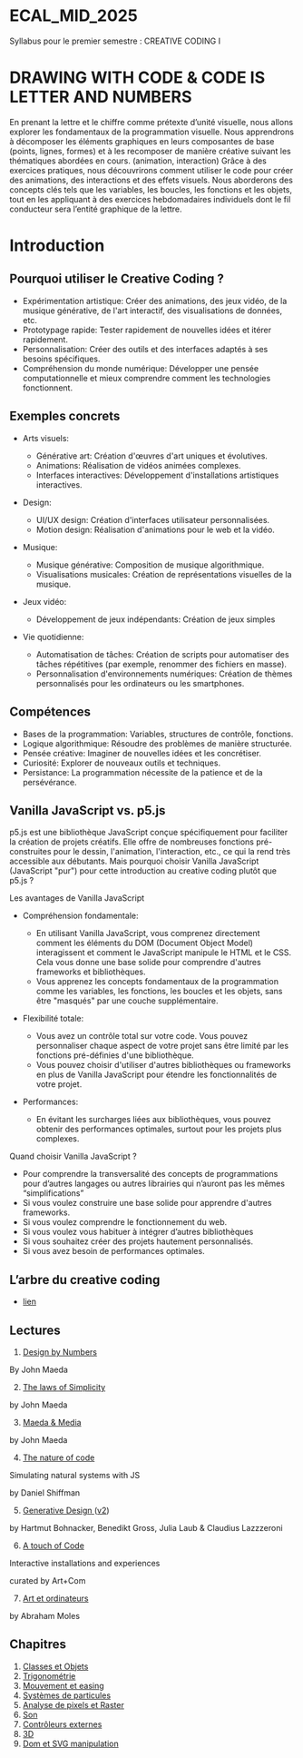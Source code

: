 # ECAL_MID_2025

Syllabus pour le premier semestre : CREATIVE CODING I

# DRAWING WITH CODE & CODE IS LETTER AND NUMBERS

En prenant la lettre et le chiffre comme prétexte d’unité visuelle, nous allons explorer les fondamentaux de la programmation visuelle. Nous apprendrons à décomposer les éléments graphiques en leurs composantes de base (points, lignes, formes) et à les recomposer de manière créative suivant les thématiques abordées en cours. (animation, interaction)
Grâce à des exercices pratiques, nous découvrirons comment utiliser le code pour créer des animations, des interactions et des effets visuels.
Nous aborderons des concepts clés tels que les variables, les boucles, les fonctions et les objets, tout en les appliquant à des exercices hebdomadaires individuels dont le fil conducteur sera l’entité graphique de la lettre.

# Introduction

## Pourquoi utiliser le Creative Coding ?

- Expérimentation artistique: Créer des animations, des jeux vidéo, de la musique générative, de l'art interactif, des visualisations de données, etc.
- Prototypage rapide: Tester rapidement de nouvelles idées et itérer rapidement.
- Personnalisation: Créer des outils et des interfaces adaptés à ses besoins spécifiques.
- Compréhension du monde numérique: Développer une pensée computationnelle et mieux comprendre comment les technologies fonctionnent.

## Exemples concrets

- Arts visuels:

  - Générative art: Création d'œuvres d'art uniques et évolutives.
  - Animations: Réalisation de vidéos animées complexes.
  - Interfaces interactives: Développement d'installations artistiques interactives.

- Design:

  - UI/UX design: Création d'interfaces utilisateur personnalisées.
  - Motion design: Réalisation d'animations pour le web et la vidéo.

- Musique:

  - Musique générative: Composition de musique algorithmique.
  - Visualisations musicales: Création de représentations visuelles de la musique.

- Jeux vidéo:

  - Développement de jeux indépendants: Création de jeux simples

- Vie quotidienne:

  - Automatisation de tâches: Création de scripts pour automatiser des tâches répétitives (par exemple, renommer des fichiers en masse).
  - Personnalisation d'environnements numériques: Création de thèmes personnalisés pour les ordinateurs ou les smartphones.

## Compétences

- Bases de la programmation: Variables, structures de contrôle, fonctions.
- Logique algorithmique: Résoudre des problèmes de manière structurée.
- Pensée créative: Imaginer de nouvelles idées et les concrétiser.
- Curiosité: Explorer de nouveaux outils et techniques.
- Persistance: La programmation nécessite de la patience et de la persévérance.

## Vanilla JavaScript vs. p5.js

p5.js est une bibliothèque JavaScript conçue spécifiquement pour faciliter la création de projets créatifs. Elle offre de nombreuses fonctions pré-construites pour le dessin, l'animation, l'interaction, etc., ce qui la rend très accessible aux débutants. Mais pourquoi choisir Vanilla JavaScript (JavaScript "pur") pour cette introduction au creative coding plutôt que p5.js ?

Les avantages de Vanilla JavaScript

- Compréhension fondamentale:

  - En utilisant Vanilla JavaScript, vous comprenez directement comment les éléments du DOM (Document Object Model) interagissent et comment le JavaScript manipule le HTML et le CSS. Cela vous donne une base solide pour comprendre d'autres frameworks et bibliothèques.
  - Vous apprenez les concepts fondamentaux de la programmation comme les variables, les fonctions, les boucles et les objets, sans être "masqués" par une couche supplémentaire.

- Flexibilité totale:

  - Vous avez un contrôle total sur votre code. Vous pouvez personnaliser chaque aspect de votre projet sans être limité par les fonctions pré-définies d'une bibliothèque.
  - Vous pouvez choisir d'utiliser d'autres bibliothèques ou frameworks en plus de Vanilla JavaScript pour étendre les fonctionnalités de votre projet.

- Performances:

  - En évitant les surcharges liées aux bibliothèques, vous pouvez obtenir des performances optimales, surtout pour les projets plus complexes.

Quand choisir Vanilla JavaScript ?

- Pour comprendre la transversalité des concepts de programmations pour d’autres langages ou autres librairies qui n’auront pas les mêmes “simplifications”
- Si vous voulez construire une base solide pour apprendre d'autres frameworks.
- Si vous voulez comprendre le fonctionnement du web.
- Si vous voulez vous habituer à intégrer d’autres bibliothèques
- Si vous souhaitez créer des projets hautement personnalisés.
- Si vous avez besoin de performances optimales.

## L’arbre du creative coding

- [lien](https://tree.ecal-mid.ch/)

## Lectures

1. [Design by Numbers](https://mitpress.mit.edu/9780262632447/design-by-numbers/)

By John Maeda

2. [The laws of Simplicity](https://www.amazon.com/Laws-Simplicity-Design-Technology-Business/dp/0262134721)

by John Maeda

3. [Maeda & Media](https://www.recyclivre.com/products/545818-maeda-media-journal-d-un-explorateur-du-numerique)

by John Maeda

4. [The nature of code](https://natureofcode.com/)

Simulating natural systems with JS

by Daniel Shiffman

5. [Generative Design ](https://www.amazon.com/Generative-Design-Visualize-Program-Processing/dp/1616890770)([v2](https://www.amazon.com/Generative-Design-Visualize-Program-JavaScript/dp/1616897589))

by Hartmut Bohnacker, Benedikt Gross, Julia Laub & Claudius Lazzzeroni

6. [A touch of Code](https://www.amazon.com/Touch-Code-Interactive-Installations-Experiences/dp/3899553314)

Interactive installations and experiences

curated by Art+Com

7. [Art et ordinateurs](https://www.amazon.fr/Art-ordinateur-Abraham-Moles/dp/290778403X)

by Abraham Moles

## Chapitres

1. [Classes et Objets](Chapitres/1.Class_and_object/README.md)
2. [Trigonométrie](Chapitres/2.Trigonometry/README.md)
3. [Mouvement et easing](Chapitres/3.Motion_and_easing/README.md)
4. [Systèmes de particules](Chapitres/4.Particle_systems/README.md)
5. [Analyse de pixels et Raster](Chapitres/5.Pixels_and_raster/README.md)
6. [Son](Chapitres/6.Sound/README.md)
7. [Contrôleurs externes](Chapitres/7.Controllers/README.md)
8. [3D](Chapitres/8.3D/README.md)
9. [Dom et SVG manipulation](Chapitres/9.DOM_and_SVG/README.md)
